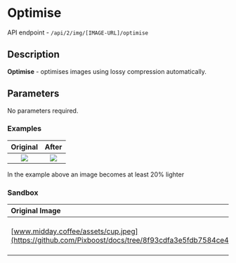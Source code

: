 # Optimise

API endpoint - `/api/2/img/[IMAGE-URL]/optimise`

## Description

**Optimise** - optimises images using lossy compression automatically.

## Parameters

No parameters required.

### Examples

| Original | After |
| :---: | :---: |
| ![](http://www.midday.coffee/assets/cup.jpeg) | ![](http://pixboost.com/api/2/img/http://www.midday.coffee/assets/cup.jpeg/optimise?&auth=MTA0ODU5NDA0NQ__) |

In the example above an image becomes at least 20% lighter

### Sandbox

| Original Image | Image after Pixboost transformation |
| :--- | :--- |
| [www.midday.coffee/assets/cup.jpeg](https://github.com/Pixboost/docs/tree/8f93cdfa3e5fdb7584ce488ef51153268bef537f/api/www.midday.coffee/assets/cup.jpeg) | [http://pixboost.com/api/2/img/http://www.midday.coffee/assets/cup.jpeg/optimise?&auth=MTA0ODU5NDA0NQ\_\_](http://pixboost.com/api/2/img/http://www.midday.coffee/assets/cup.jpeg/optimise?&auth=MTA0ODU5NDA0NQ__) |

